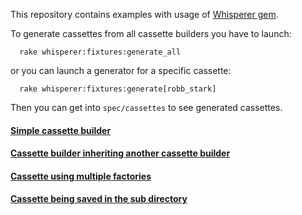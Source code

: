 This repository contains examples with usage of [Whisperer gem](https://github.com/dnesteryuk/whisperer). 

To generate cassettes from all cassette builders you have to launch:

```shell
  rake whisperer:fixtures:generate_all
```

or you can launch a generator for a specific cassette:

```shell
  rake whisperer:fixtures:generate[robb_stark]
```

Then you can get into `spec/cassettes` to see generated cassettes.

#### [Simple cassette builder](/spec/cassette_builders/robb_stark.rb)
#### [Cassette builder inheriting another cassette builder](/spec/cassette_builders/inheritance/arya_inherits_robb_stark.rb)
#### [Cassette using multiple factories](/spec/cassette_builders/starks.rb)
#### [Cassette being saved in the sub directory](/spec/cassette_builders/robb_stark_with_subpath.rb)

